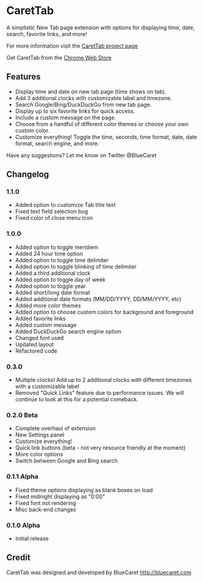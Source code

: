 # CaretTab
A simplistic New Tab page extension with options for displaying time, date, search, favorite links, and more!

For more information visit the [CaretTab project page](http://bluecaret.com/project/carettab)

Get CaretTab from the [Chrome Web Store](https://chrome.google.com/webstore/detail/carettab-new-tab-page/cojpndognjdcakkimaloeealehpkljna?hl=en-US)

## Features
- Display time and date on new tab page (time shows on tab).
- Add 3 additional clocks with customizable label and timezone.
- Search Google/Bing/DuckDuckGo from new tab page.
- Display up to six favorite links for quick access.
- Include a custom message on the page.
- Choose from a handful of different color themes or choose your own custom color.
- Customize everything! Toggle the time, seconds, time format, date, date format, search engine, and more.

Have any suggestions? Let me know on Twitter @BlueCaret

## Changelog

### 1.1.0
- Added option to customize Tab title text
- Fixed text field selection bug
- Fixed color of close menu icon

### 1.0.0
- Added option to toggle meridiem
- Added 24 hour time option
- Added option to toggle time delimiter
- Added option to toggle blinking of time delimiter
- Added a third additional clock
- Added option to toggle day of week
- Added option to toggle year
- Added short/long date format
- Added additional date formats (MM/DD/YYYY, DD/MM/YYYY, etc)
- Added more color themes
- Added option to choose custom colors for background and foreground
- Added favorite links
- Added custom message
- Added DuckDuckGo search engine option
- Changed font used
- Updated layout
- Refactored code

### 0.3.0
- Multiple clocks! Add up to 2 additional clocks with different timezones with a customizable label
- Removed "Quick Links" feature due to performance issues. We will continue to look at this for a potential comeback.

### 0.2.0 Beta
- Complete overhaul of extension
- New Settings panel
- Customize everything!
- Quick link buttons (beta - not very resource friendly at the moment)
- More color options
- Switch between Google and Bing search

### 0.1.1 Alpha
- Fixed theme options displaying as blank boxes on load
- Fixed midnight displaying as "0:00"
- Fixed font not rendering
- Misc back-end changes

### 0.1.0 Alpha
- Initial release

## Credit
CaretTab was designed and developed by BlueCaret
http://bluecaret.com
